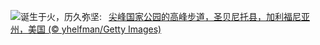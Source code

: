 ![](https://www.bing.com/th?id=OHR.PinnaclesPeaks_ZH-CN1603877182_UHD.jpg&w=1000)诞生于火，历久弥坚:&nbsp;&ensp;[尖峰国家公园的高峰步道，圣贝尼托县，加利福尼亚州，美国 (© yhelfman/Getty Images)](https://www.bing.com/th?id=OHR.PinnaclesPeaks_ZH-CN1603877182_UHD.jpg)
<br><br/>
